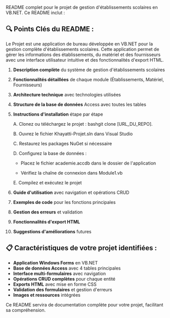 README complet pour le projet de gestion d'établissements scolaires en VB.NET. Ce README inclut :

## 🔍 **Points Clés du README :**
Le Projet est une application de bureau développée en VB.NET pour la gestion complète d'établissements scolaires. 
Cette application permet de gérer les informations des établissements, du matériel et des fournisseurs avec une interface utilisateur intuitive et des fonctionnalités d'export HTML.

1. **Description complète** du système de gestion d'établissements scolaires
2. **Fonctionnalités détaillées** de chaque module (Établissements, Matériel, Fournisseurs)
3. **Architecture technique** avec technologies utilisées
4. **Structure de la base de données** Access avec toutes les tables
5. **Instructions d'installation** étape par étape

   A. Clonez ou téléchargez le projet : bashgit clone [URL_DU_REPO].
   
   B. Ouvrez le fichier Khayatti-Projet.sln dans Visual Studio
   
   C. Restaurez les packages NuGet si nécessaire
   
   D. Configurez la base de données :
   
      * Placez le fichier academie.accdb dans le dossier de l'application
   
      * Vérifiez la chaîne de connexion dans Module1.vb
   
   E. Compilez et exécutez le projet

7. **Guide d'utilisation** avec navigation et opérations CRUD
8. **Exemples de code** pour les fonctions principales
9. **Gestion des erreurs** et validation
10. **Fonctionnalités d'export HTML**
11. **Suggestions d'améliorations** futures

## 📋 **Caractéristiques de votre projet identifiées :**

- **Application Windows Forms** en VB.NET
- **Base de données Access** avec 4 tables principales
- **Interface multi-formulaires** avec navigation
- **Opérations CRUD complètes** pour chaque entité
- **Exports HTML** avec mise en forme CSS
- **Validation des formulaires** et gestion d'erreurs
- **Images et ressources** intégrées

Ce README servira de documentation complète pour votre projet, facilitant sa compréhension.
